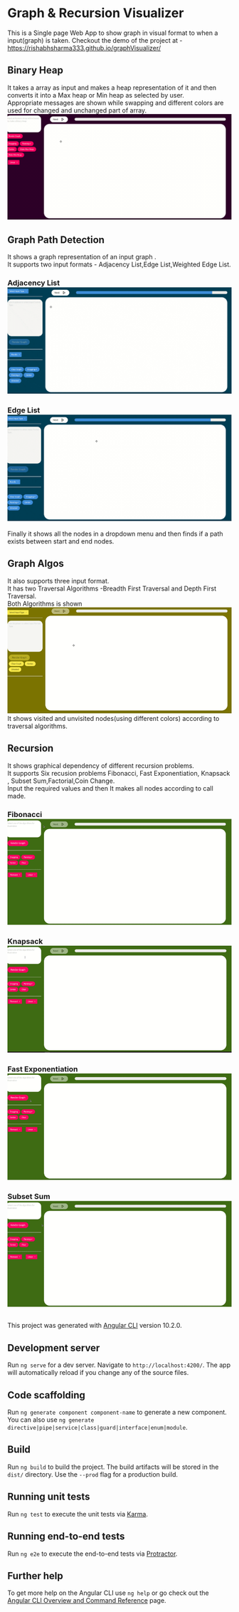 # Graph & Recursion Visualizer

This is a Single page Web App to show graph in visual format to when a input(graph) is taken. Checkout the demo of the project at - https://rishabhsharma333.github.io/graphVisualizer/

## Binary Heap

  It takes a array as input and makes a heap representation of it and then converts it into a Max heap or Min heap as selected by user.<br>
  Appropriate messages are shown while swapping and different colors are used for changed and unchanged part of array.<br>
  ![alt text](https://github.com/RishabhSharma333/graphVisualizer/blob/master/src/gifs/ArrayHeap.gif)
    

## Graph Path Detection 

   It shows a graph representation of an input graph .<br>
   It supports two input formats - Adjacency List,Edge List,Weighted Edge List.<br>
   ### Adjacency List ![alt text](https://github.com/RishabhSharma333/graphVisualizer/blob/master/src/gifs/GraphVisualizationAdjList.gif)
   ### Edge List![alt text](https://github.com/RishabhSharma333/graphVisualizer/blob/master/src/gifs/graphVisualizationEdgelist.gif)
   Finally it shows all the nodes in a dropdown menu and then finds if a path exists between start and end nodes.<br>

## Graph Algos

   It also supports three input format.<br>
   It has two Traversal Algorithms -Breadth First Traversal and Depth First Traversal.<br>
   Both Algorithms is shown ![alt text](https://github.com/RishabhSharma333/graphVisualizer/blob/master/src/gifs/gifForAlgos.gif)<br>
   It shows visited and unvisited nodes(using different colors) according to traversal algorithms.<br>
    
## Recursion

   It shows graphical dependency of different recursion problems.<br>
   It supports Six recusion problems Fibonacci, Fast Exponentiation, Knapsack , Subset Sum,Factorial,Coin Change.<br>
   Input the required values and then It makes all nodes according to call made.<br>
   ### Fibonacci<br> ![alt text](https://github.com/RishabhSharma333/graphVisualizer/blob/master/src/gifs/fibonacci.gif)<br>
   ### Knapsack<br> ![alt text](https://github.com/RishabhSharma333/graphVisualizer/blob/master/src/gifs/knapsack.gif)<br>
   ### Fast Exponentiation<br> ![alt text](https://github.com/RishabhSharma333/graphVisualizer/blob/master/src/gifs/exponentiation.gif)<br>
   ### Subset Sum <br>![alt text](https://github.com/RishabhSharma333/graphVisualizer/blob/master/src/gifs/subsetSum.gif)<br>
    


##
This project was generated with [Angular CLI](https://github.com/angular/angular-cli) version 10.2.0.

## Development server

Run `ng serve` for a dev server. Navigate to `http://localhost:4200/`. The app will automatically reload if you change any of the source files.

## Code scaffolding

Run `ng generate component component-name` to generate a new component. You can also use `ng generate directive|pipe|service|class|guard|interface|enum|module`.

## Build

Run `ng build` to build the project. The build artifacts will be stored in the `dist/` directory. Use the `--prod` flag for a production build.

## Running unit tests

Run `ng test` to execute the unit tests via [Karma](https://karma-runner.github.io).

## Running end-to-end tests

Run `ng e2e` to execute the end-to-end tests via [Protractor](http://www.protractortest.org/).

## Further help

To get more help on the Angular CLI use `ng help` or go check out the [Angular CLI Overview and Command Reference](https://angular.io/cli) page.

